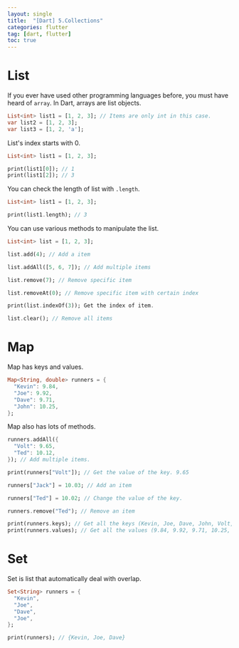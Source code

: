 ```yaml
---
layout: single
title:  "[Dart] 5.Collections"
categories: flutter
tag: [dart, flutter]
toc: true
---
```


# List  

If you ever have used other programming languages before, you must have heard of `array`.
In Dart, arrays are list objects.
```dart
List<int> list1 = [1, 2, 3]; // Items are only int in this case.
var list2 = [1, 2, 3];
var list3 = [1, 2, 'a'];
```
List's index starts with 0.
```dart
List<int> list1 = [1, 2, 3];

print(list1[0]); // 1
print(list1[2]); // 3
```
You can check the length of list with `.length`.
```dart
List<int> list1 = [1, 2, 3];

print(list1.length); // 3
```
You can use various methods to manipulate the list.
```dart
List<int> list = [1, 2, 3];

list.add(4); // Add a item

list.addAll([5, 6, 7]); // Add multiple items

list.remove(7); // Remove specific item

list.removeAt(0); // Remove specific item with certain index

print(list.indexOf(3)); Get the index of item.

list.clear(); // Remove all items
```

# Map  
Map has keys and values.
```dart
Map<String, double> runners = {
  "Kevin": 9.84,
  "Joe": 9.92,
  "Dave": 9.71,
  "John": 10.25,
};
```
Map also has lots of methods.
```dart
runners.addAll({
  "Volt": 9.65,
  "Ted": 10.12,
}); // Add multiple items.

print(runners["Volt"]); // Get the value of the key. 9.65

runners["Jack"] = 10.03; // Add an item

runners["Ted"] = 10.02; // Change the value of the key.

runners.remove("Ted"); // Remove an item

print(runners.keys); // Get all the keys (Kevin, Joe, Dave, John, Volt, Jack)
print(runners.values); // Get all the values (9.84, 9.92, 9.71, 10.25, 9.65, 10.03)
```

# Set  
Set is list that automatically deal with overlap.
```dart
Set<String> runners = {
  "Kevin",
  "Joe",
  "Dave",
  "Joe",
};

print(runners); // {Kevin, Joe, Dave}
```
